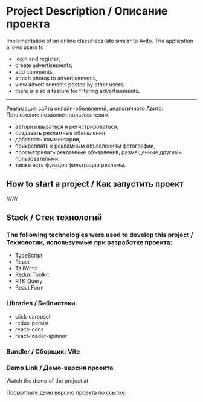 # Project Description / Описание проекта

Implementation of an online classifieds site similar to Avito. The application allows users to
 - login and register,
 - create advertisements,
 - add comments, 
 - attach photos to advertisements,
 - view advertisements posted by other users.
 - there is also a feature for filtering advertisements.
------------------------------------------------------------------------------------------
Реализация сайта онлайн-объявлений, аналогичного Авито. Приложение позволяет пользователям
- авторизовываться и регистрироваться,
- создавать рекламные объявления,
- добавлять комментарии,
- прикреплять к рекламным объявлениям фотографии,
- просматривать рекламные объявления, размещенные другими пользователями.
- также есть функция фильтрации рекламы.

## How to start a project / Как запустить проект

//////

## Stack / Стек технологий

### The following technologies were used to develop this project / Технологии, используемые при разработке проекта:

* TypeScript
* React
* TailWind
* Redux Toolkit
* RTK Query
* React Form

### Libraries / Библиотеки
* slick-carousel
* redux-persist
* react-icons
* react-loader-spinner

### Bundler / Сборщик: Vite

### Demo Link / Демо-версия проекта

Watch the demo of the project at

Посмотрите демо версию проекта по ссылке: 